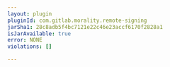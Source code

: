 ```yaml
---
layout: plugin
pluginId: com.gitlab.morality.remote-signing
jarSha1: 28c8adb5f4bc7121e22c46e23accf6170f2828a1
isJarAvailable: true
error: NONE
violations: []

---
```

